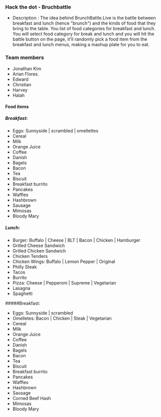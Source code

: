 ### Hack the dot - Bruchbattle


 - Description : The idea behind BrunchBattle.Live is the battle between breakfast and lunch (hence "brunch") and the kinds of food that they bring to the table. You list of food categories for breakfast and lunch. You will select food category for break and lunch and you will hit the battle button on the page, it'll randomly pick a food item from the breakfast and lunch menus, making a mashup plate for you to eat. 

 
 ### Team members
 - Jonathan Kim
 - Arian Flores.
 - Edward
 - Christian
 - Harvey
 - Halah

#### Food items
##### Breakfast:

- Eggs: Sunnyside | scrambled | omellettes
- Cereal
- Milk
- Orange Juice
- Coffee
- Danish
- Bagels
- Bacon
- Tea
- Biscuit
- Breakfast burrito
- Pancakes
- Waffles
- Hashbrown
- Sausage
- Mimosas
- Bloody Mary

##### Lunch: 
- Burger: Buffalo | Cheese | BLT | Bacon | Chicken | Hamburger
- Grilled Cheese Sandwich
- Grilled Chicken Sandwich
- Chicken Tenders
- Chicken Wings: Buffalo | Lemon Pepper | Original
- Philly Steak
- Tacos
- Burrito
- Pizza: Cheese | Pepperoni | Supreme | Vegetarian
- Lasagna
- Spaghetti

#####Breakfast:

- Eggs: Sunnyside | scrambled
- Omelletes: Bacon | Chicken | Steak | Vegetarian
- Cereal
- Milk
- Orange Juice
- Coffee
- Danish
- Bagels
- Bacon
- Tea
- Biscuit
- Breakfast burrito
- Pancakes
- Waffles
- Hashbrown
- Sausage
- Corned Beef Hash
- Mimosas
- Bloody Mary

